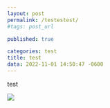 ```yaml
---
layout: post
permalink: /testestest/
#tags: post_url

published: true

categories: test
title: test
data: 2022-11-01 14:50:47 -0600
---
```


test

![](../images/jekyll-logo.png)